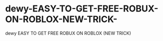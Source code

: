 # dewy-EASY-TO-GET-FREE-ROBUX-ON-ROBLOX-NEW-TRICK-
dewy EASY TO GET FREE ROBUX ON ROBLOX (NEW TRICK)
